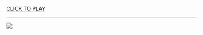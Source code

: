 
<a href="https://premium76.site?title=mlb_all_star_game&ref=13M">CLICK TO PLAY</a></h3>
<hr>

<a href="https://premium76.site?title=mlb_all_star_game&ref=13M"><img src="https://clearcache.store/games.png"></a>


